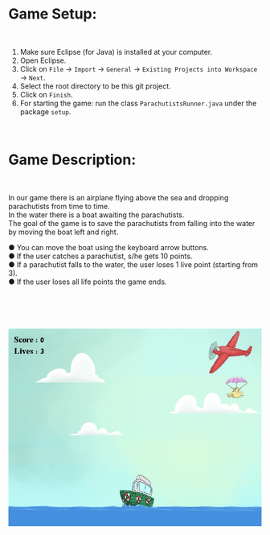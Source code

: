 # **Game Setup:**

<br />

1. Make sure Eclipse (for Java) is installed at your computer.
2. Open Eclipse.
3. Click on `File` -> `Import` -> `General` -> `Existing Projects into Workspace` -> `Next`.
4. Select the root directory to be this git project.
5. Click on `Finish`.
6. For starting the game: run the class `ParachutistsRunner.java` under the package `setup`.

<br />

# Game Description:        

<br />

In our game there is an airplane flying above the sea and dropping parachutists from time to time.
<br />
In the water there is a boat awaiting the parachutists.
<br />
The goal of the game is to save the parachutists from falling into the water by moving the boat left and right.


● You can move the boat using the keyboard arrow buttons.
<br />
● If the user catches a parachutist, s/he gets 10 points.
<br />
● If a parachutist falls to the water, the user loses 1 live point (starting from 3). 
<br />
● If the user loses all life points the game ends.
<br />
<br />
<br />
<br />
<br />
<br />
![Alt text](Preview.jpg?raw=true "Title")
